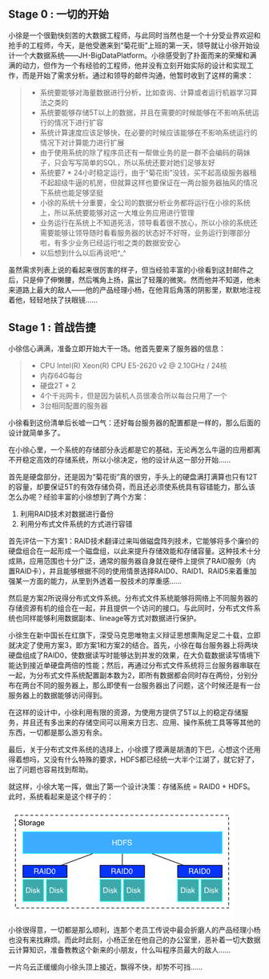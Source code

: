 ## Stage 0 : 一切的开始
小徐是一个很勤快刻苦的大数据工程师，与此同时当然也是一个十分受业界欢迎和抢手的工程师，今天，是他受邀来到“菊花街”上班的第一天，领导就让小徐开始设计一个大数据系统——JH-BigDataPlatform。小徐感受到了扑面而来的荣耀和满满的动力，但作为一个有经验的工程师，他并没有立刻开始实际的设计和实现工作，而是开始了需求分析。通过和领导的邮件沟通，他暂时收到了这样的需求：
> *	系统要能够对海量数据进行分析，比如查询、计算或者运行机器学习算法之类的
> *	系统要能够存储5T以上的数据，并且在需要的时候能够在不影响系统运行的情况下进行扩容
> * 系统计算速度应该足够快，在必要的时候应该能够在不影响系统运行的情况下对计算能力进行扩展
> *	由于使用系统的除了程序员还有一帮做业务的是一群不会编码的萌妹子，只会写写简单的SQL，所以系统还要对她们足够友好
> *	系统要7 * 24小时稳定运行，由于“菊花街”没钱，买不起高级服务器租不起超级牛逼的机房，但就算这样也要保证在一两台服务器抽风的情况下系统也能足够坚挺
> *	小徐的系统十分重要，全公司的数据分析业务都将运行在小徐的系统上，所以系统要能够对这一大堆业务应用进行管理
> *	业务运行在系统上不知道死活，领导看着很不放心，所以小徐的系统还需要能够让领导随时看看服务器的状态好不好呀，业务运行到哪部分啦，有多少业务已经运行啦之类的数据安安心
> * 以后想到什么以后再说吧^_^

虽然需求列表上说的看起来很厉害的样子，但当经验丰富的小徐看到这封邮件之后，只是伸了伸懒腰，然后嘴角上扬，露出了轻蔑的微笑。然而他并不知道，他未来道路上最大的敌人——他的产品经理小杨，在他背后角落的阴影里，默默地注视着他，轻轻地扶了扶眼镜……

## Stage 1 : 首战告捷
小徐信心满满，准备立即开始大干一场。他首先要来了服务器的信息：
> * CPU Intel(R) Xeon(R) CPU E5-2620 v2 @ 2.10GHz / 24核
> *	内存64G每台
> *	硬盘2T * 2
> * 4个千兆网卡，但是因为装机人员很凑合所以每台只用了一个
> * 3台相同配置的服务器

小徐看到这份清单后长嘘一口气：还好每台服务器的配置都是一样的，那么后面的设计就简单多了。

在小徐心里，一个系统的存储部分永远都是它的基础，无论再怎么牛逼的应用都离不开稳定高效的存储系统，所以小徐决定，他的设计从这一部分开始……

首先是硬盘部分，还是因为“菊花街”真的很穷，手头上的硬盘满打满算也只有12T的容量，却要保证5T的有效存储负荷，而且还必须使系统具有容错能力，那么该怎么办呢？经验丰富的小徐想到了两个方案：

1.	利用RAID技术对数据进行备份
2.	利用分布式文件系统的方式进行容错

首先评估一下方案1：RAID技术翻译过来叫做磁盘阵列技术，它能够将多个廉价的硬盘组合在一起形成一个磁盘组，以此来提升存储效能和存储容量。这种技术十分成熟，应用范围也十分广泛，通常的服务器自身就在硬件上提供了RAID服务（内置RAID卡），并且能够根据不同的使用情景选择RAID0、RAID1、RAID5来着重加强某一方面的能力，从里到外透着一股技术的厚重感……

然后是方案2所说得分布式文件系统。分布式文件系统能够将网络上不同服务器的存储资源有机的组合在一起，并且提供一个访问的接口。与此同时，分布式文件系统也同样能够利用数据副本、lineage等方式对数据进行保护。

小徐生在新中国长在红旗下，深受马克思唯物主义辩证思想熏陶足足二十载，立即就决定了使用方案3，即方案1和方案2的结合。首先，小徐在每台服务器上将两块硬盘组成了RAID0，使数据读写时能够达到并发的效果，在大负载数据读写情境下能达到接近单硬盘两倍的性能；然后，再通过分布式文件系统将三台服务器串联在一起，为分布式文件系统配置副本数为2，即所有数据都会同时存在两份，分别分布在两台不同的服务器上，那么即使有一台服务器出了问题，这个时候还是有一台服务器上的数据能够访问得到。

在这样的设计中，小徐利用有限的资源，为使用方提供了5T以上的稳定存储服务，并且还有多出来的存储空间可以用来方日志、应用、操作系统工具等等其他的东西，一切都是那么游刃有余。

最后，关于分布式文件系统的选择上，小徐摸了摸满是胡渣的下巴，心想这个还用得着想吗，又没有什么特殊的要求，HDFS都已经统一大半个江湖了，就它好了，出了问题也容易找到帮助。

就这样，小徐大笔一挥，做出了第一个设计决策：存储系统 = RAID0 + HDFS。此时，系统看起来是这个样子的：

![JH大数据平台](images/stage1-storage.png)

小徐很得意，一切都是那么顺利，连那个老员工传说中最会折磨人的产品经理小杨也没有来找麻烦。而此时此刻，小杨正坐在他自己的办公室里，恶补着一切大数据云计算知识，准备教教这个新来的小朋友，什么叫程序员最大的敌人……

一片乌云正缓缓向小徐头顶上接近，飘得不快，却势不可挡……